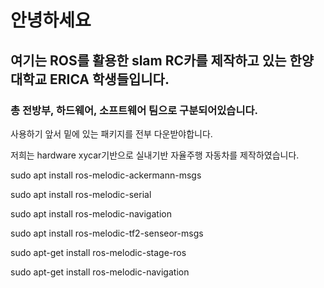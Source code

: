# 안녕하세요
## 여기는 ROS를 활용한 slam RC카를 제작하고 있는 한양대학교 ERICA 학생들입니다.

### 총 전방부, 하드웨어, 소프트웨어 팀으로 구분되어있습니다.

사용하기 앞서 밑에 있는 패키지를 전부 다운받야합니다.

저희는 hardware xycar기반으로 실내기반 자율주행 자동차를 제작하였습니다.

sudo apt install ros-melodic-ackermann-msgs

sudo apt install ros-melodic-serial

sudo apt install ros-melodic-navigation

sudo apt install ros-melodic-tf2-senseor-msgs

sudo apt-get install ros-melodic-stage-ros

sudo apt-get install ros-melodic-navigation
